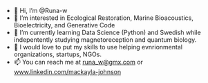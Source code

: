 - 👋 Hi, I’m @Runa-w
- 👀 I’m interested in Ecological Restoration, Marine Bioacoustics, Bioelectricity, and Generative Code
- 🌱 I’m currently learning Data Science (Python) and Swedish while indepentently studying magnetoreception and quantum biology.
- 💞️ I would love to put my skills to use helping evnrionmental organizations, startups, NGOs.
- 📫 You can reach me at runa_w@gmx.com or www.linkedin.com/mackayla-johnson

<!---
Runa-w/Runa-w is a ✨ special ✨ repository because its `README.md` (this file) appears on your GitHub profile.
You can click the Preview link to take a look at your changes.
--->
